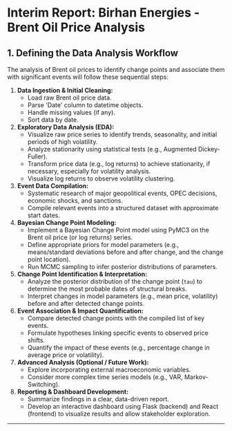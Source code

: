 # Interim Report: Birhan Energies - Brent Oil Price Analysis

## 1. Defining the Data Analysis Workflow

The analysis of Brent oil prices to identify change points and associate them with significant events will follow these sequential steps:

1.  **Data Ingestion & Initial Cleaning:**
    * Load raw Brent oil price data.
    * Parse 'Date' column to datetime objects.
    * Handle missing values (if any).
    * Sort data by date.
2.  **Exploratory Data Analysis (EDA):**
    * Visualize raw price series to identify trends, seasonality, and initial periods of high volatility.
    * Analyze stationarity using statistical tests (e.g., Augmented Dickey-Fuller).
    * Transform price data (e.g., log returns) to achieve stationarity, if necessary, especially for volatility analysis.
    * Visualize log returns to observe volatility clustering.
3.  **Event Data Compilation:**
    * Systematic research of major geopolitical events, OPEC decisions, economic shocks, and sanctions.
    * Compile relevant events into a structured dataset with approximate start dates.
4.  **Bayesian Change Point Modeling:**
    * Implement a Bayesian Change Point model using PyMC3 on the Brent oil price (or log returns) series.
    * Define appropriate priors for model parameters (e.g., means/standard deviations before and after change, and the change point location).
    * Run MCMC sampling to infer posterior distributions of parameters.
5.  **Change Point Identification & Interpretation:**
    * Analyze the posterior distribution of the change point (`tau`) to determine the most probable dates of structural breaks.
    * Interpret changes in model parameters (e.g., mean price, volatility) before and after detected change points.
6.  **Event Association & Impact Quantification:**
    * Compare detected change points with the compiled list of key events.
    * Formulate hypotheses linking specific events to observed price shifts.
    * Quantify the impact of these events (e.g., percentage change in average price or volatility).
7.  **Advanced Analysis (Optional / Future Work):**
    * Explore incorporating external macroeconomic variables.
    * Consider more complex time series models (e.g., VAR, Markov-Switching).
8.  **Reporting & Dashboard Development:**
    * Summarize findings in a clear, data-driven report.
    * Develop an interactive dashboard using Flask (backend) and React (frontend) to visualize results and allow stakeholder exploration.

---